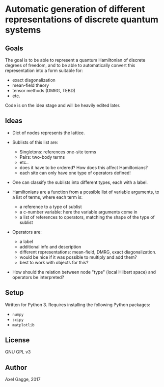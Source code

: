 # Automatic generation of different representations of discrete quantum systems

## Goals

The goal is to be able to represent a quantum Hamiltonian of discrete degrees of freedom, and to be able to automatically convert this representation into a form suitable for:

- exact diagonalization
- mean-field theory
- tensor methods (DMRG, TEBD)
- etc.

Code is on the idea stage and will be heavily edited later.

## Ideas

- Dict of nodes represents the lattice.
- Sublists of this list are:
  - Singletons: references one-site terms
  - Pairs: two-body terms
  - etc..
  - does it have to be ordered? How does this affect Hamiltonians?
  - each site can only have one type of operators defined!
- One can classify the sublists into different types, each with a label.

- Hamiltonians are a function from a possible list of variable arguments,
  to a list of terms, where each term is:
  - a reference to a type of sublist
  - a c-number variable: here the variable arguments come in
  - a list of references to operators,
    matching the shape of the type of sublist

- Operators are:
  - a label
  - additional info and description
  - different representations: mean-field, DMRG, exact diagonalization.
  - would be nice if it was possible to multiply and add them?
  - best to work with objects for this?

- How should the relation between node "type" (local Hilbert space) and operators be interpreted?

## Setup

Written for Python 3. Requires installing the following Python packages:

- `numpy`
- `scipy`
- `matplotlib`

## License

GNU GPL v3

## Author

Axel Gagge, 2017
